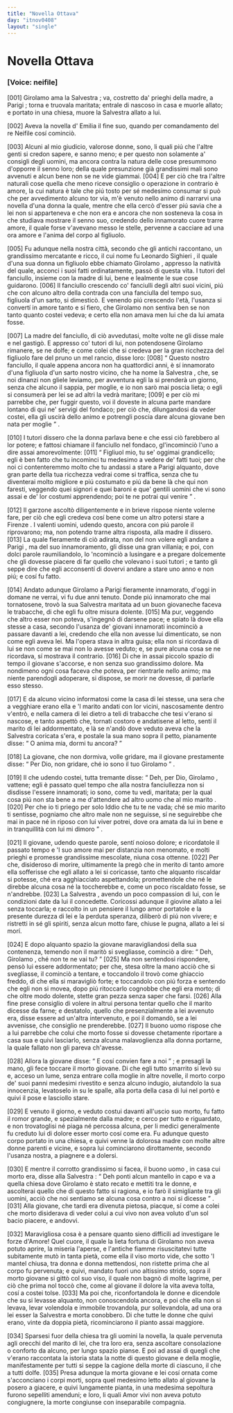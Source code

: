 ```yaml
---
title: "Novella Ottava"
day: "itnov0408"
layout: "single"
---
```

<div id="nov0408" type="novella" who="neifile">
 <h1>
  Novella Ottava
 </h1>
 <argument>
  <p>
   <h3>
    [Voice: neifile]
   </h3>
  </p>
  <p>
   <a name="p04080001">
    [001]
   </a>
   <name persref="girolamo" type="person">
    Girolamo
   </name>
   ama la
   <name persref="salvestra" type="person">
    Salvestra
   </name>
   ; va, costretto da' prieghi della madre, a
   <name placeref="parigi" type="place">
    Parigi
   </name>
   ; torna e truovala maritata; entrale di nascoso in casa e muorle allato; e portato in una chiesa, muore la
   <name persref="salvestra" type="person">
    Salvestra
   </name>
   allato a lui.
  </p>
 </argument>
 <div3 type="commentary" who="author">
  <p>
   <a name="p04080002">
    [002]
   </a>
   Aveva la novella d'
   <name persref="emilia" type="person">
    Emilia
   </name>
   il fine suo, quando per comandamento del re
   <name persref="neifile" type="person">
    Neifile
   </name>
   cos&iacute; cominci&ograve;.
  </p>
 </div3>
 <div3 type="commentary" who="neifile">
  <p>
   <a name="p04080003">
    [003]
   </a>
   Alcuni al mio giudicio, valorose donne, sono, li quali pi&uacute; che l'altre genti si credon sapere, e sanno meno; e per questo non solamente a' consigli degli uomini, ma ancora contra la natura delle cose presummono d'opporre il senno loro; della quale presunzione gi&agrave; grandissimi mali sono avvenuti e alcun bene non se ne vide giammai.
   <a name="p04080004">
    [004]
   </a>
   E per ci&ograve; che tra l'altre naturali cose quella che meno riceve consiglio o operazione in contrario &egrave; amore, la cui natura &egrave; tale che pi&uacute; tosto per s&eacute; medesimo consumar si pu&ograve; che per avvedimento alcuno tor via, m'&egrave; venuto nello animo di narrarvi una novella d'una donna la quale, mentre che ella cerc&ograve; d'esser pi&uacute; savia che a lei non si apparteneva e che non era e ancora che non sosteneva la cosa in che studiava mostrare il senno suo, credendo dello innamorato cuore trarre amore, il quale forse v'avevano messo le stelle, pervenne a cacciare ad una ora amore e l'anima del corpo al figliuolo.
  </p>
 </div3>
 <p>
  <a name="p04080005">
   [005]
  </a>
  Fu adunque nella nostra citt&agrave;, secondo che gli antichi raccontano, un grandissimo mercatante e ricco, il cui nome fu
  <name persref="leonardosighieri" type="person">
   Leonardo Sighieri
  </name>
  , il quale d'una sua donna un figliuolo ebbe chiamato
  <name persref="girolamo" type="person">
   Girolamo
  </name>
  , appresso la nativit&agrave; del quale, acconci i suoi fatti ordinatamente, pass&ograve; di questa vita. I tutori del fanciullo, insieme con la madre di lui, bene e lealmente le sue cose guidarono.
  <a name="p04080006">
   [006]
  </a>
  Il fanciullo crescendo co' fanciulli degli altri suoi vicini, pi&uacute; che con alcuno altro della contrada con una fanciulla del tempo suo, figliuola d'un sarto, si dimestic&ograve;. E venendo pi&uacute; crescendo l'et&agrave;, l'usanza si convert&iacute; in amore tanto e s&iacute; fiero, che
  <name persref="girolamo" type="person">
   Girolamo
  </name>
  non sentiva ben se non tanto quanto costei vedeva; e certo ella non amava men lui che da lui amata fosse.
 </p>
 <p>
  <a name="p04080007">
   [007]
  </a>
  La
  <name persref="madre-0408" type="person">
   madre
  </name>
  del fanciullo, di ci&ograve; avvedutasi, molte volte ne gli disse male e nel gastig&ograve;. E appresso co'
  <name persref="tutori-0408" type="person">
   tutori
  </name>
  di lui, non potendosene
  <name persref="girolamo" type="person">
   Girolamo
  </name>
  rimanere, se ne dolfe; e come colei che si credeva per la gran ricchezza del figliuolo fare del pruno un mel rancio, disse loro:
  <a name="p04080008">
   [008]
  </a>
  <q direct="unspecified" who="madre-0408">
   Questo nostro fanciullo, il quale appena ancora non ha quattordici anni, &egrave; s&iacute; innamorato d'una figliuola d'un sarto nostro vicino, che ha nome la
   <name persref="salvestra" type="person">
    Salvestra
   </name>
   , che, se noi dinanzi non gliele leviamo, per avventura egli la si prender&agrave; un giorno, senza che alcuno il sappia, per moglie, e io non sar&ograve; mai poscia lieta; o egli si consumer&agrave; per lei se ad altri la vedr&agrave; maritare;
   <a name="p04080009">
    [009]
   </a>
   e per ci&ograve; mi parrebbe che, per fuggir questo, voi il doveste in alcuna parte mandare lontano di qui ne' servigi del fondaco; per ci&ograve; che, dilungandosi da veder costei, ella gli uscir&agrave; dello animo e potrengli poscia dare alcuna giovane ben nata per moglie
  </q>
  .
 </p>
 <p>
  <a name="p04080010">
   [010]
  </a>
  I
  <name persref="tutori-0408" type="person">
   tutori
  </name>
  dissero che la donna parlava bene e che essi ci&ograve; farebbero al lor potere; e fattosi chiamare il fanciullo nel fondaco, gl'incominci&ograve; l'uno a dire assai amorevolmente:
  <a name="p04080011">
   [011]
  </a>
  <q direct="unspecified" who="tutori-0408">
   Figliuol mio, tu se' oggimai grandicello; egli &egrave; ben fatto che tu incominci tu medesimo a vedere de' fatti tuoi; per che noi ci contenteremmo molto che tu andassi a stare a
   <name placeref="parigi" type="place">
    Parigi
   </name>
   alquanto, dove gran parte della tua ricchezza vedrai come si traffica, senza che tu diventerai molto migliore e pi&uacute; costumato e pi&uacute; da bene l&agrave; che qui non faresti, veggendo quei signori e quei baroni e que' gentili uomini che vi sono assai e de' lor costumi apprendendo; poi te ne potrai qui venire
  </q>
  .
 </p>
 <p>
  <a name="p04080012">
   [012]
  </a>
  Il garzone ascolt&ograve; diligentemente e in brieve rispose niente volerne fare, per ci&ograve; che egli credeva cos&iacute; bene come un altro potersi stare a
  <name placeref="firenze" type="place">
   Firenze
  </name>
  . I valenti uomini, udendo questo, ancora con pi&uacute; parole il riprovarono; ma, non potendo trarne altra risposta, alla madre il dissero.
  <a name="p04080013">
   [013]
  </a>
  La quale fieramente di ci&ograve; adirata, non del non volere egli andare a
  <name placeref="parigi" type="place">
   Parigi
  </name>
  , ma del suo innamoramento, gli disse una gran villania; e poi, con dolci parole raumiliandolo, lo 'ncominci&ograve; a lusingare e a pregare dolcemente che gli dovesse piacere di far quello che volevano i suoi
  <name persref="tutori-0408" type="person">
   tutori
  </name>
  ; e tanto gli seppe dire che egli acconsent&iacute; di dovervi andare a stare uno anno e non pi&uacute;; e cos&iacute; fu fatto.
 </p>
 <p>
  <a name="p04080014">
   [014]
  </a>
  Andato adunque
  <name persref="girolamo" type="person">
   Girolamo
  </name>
  a
  <name placeref="parigi" type="place">
   Parigi
  </name>
  fieramente innamorato, d'oggi in domane ne verrai, vi fu due anni tenuto. Donde pi&uacute; innamorato che mai tornatosene, trov&ograve; la sua
  <name persref="salvestra" type="person">
   Salvestra
  </name>
  maritata ad un buon giovaneche faceva le trabacche, di che egli fu oltre misura dolente.
  <a name="p04080015">
   [015]
  </a>
  Ma pur, veggendo che altro esser non poteva, s'ingegn&ograve; di darsene pace; e spiato l&agrave; dove ella stesse a casa, secondo l'usanza de' giovani innamorati incominci&ograve; a passare davanti a lei, credendo che ella non avesse lui dimenticato, se non come egli aveva lei. Ma l'opera stava in altra guisa; ella non si ricordava di lui se non come se mai non lo avesse veduto; e, se pure alcuna cosa se ne ricordava, s&iacute; mostrava il contrario.
  <a name="p04080016">
   [016]
  </a>
  Di che in assai piccolo spazio di tempo il giovane s'accorse, e non senza suo grandissimo dolore. Ma nondimeno ogni cosa faceva che poteva, per rientrarle nello animo; ma niente parendogli adoperare, si dispose, se morir ne dovesse, di parlarle esso stesso.
 </p>
 <p>
  <a name="p04080017">
   [017]
  </a>
  E da alcuno vicino informatosi come la casa di lei stesse, una sera che a vegghiare erano ella e 'l
  <name persref="marito-0408" type="person">
   marito
  </name>
  andati con lor vicini, nascosamente dentro v'entr&ograve;, e nella camera di lei dietro a teli di trabacche che tesi v'erano si nascose, e tanto aspett&ograve; che, tornati costoro e andatisene al letto, sent&iacute; il
  <name persref="marito-0408" type="person">
   marito
  </name>
  di lei addormentato, e l&agrave; se n'and&ograve; dove veduto aveva che la
  <name persref="salvestra" type="person">
   Salvestra
  </name>
  coricata s'era, e postale la sua mano sopra il petto, pianamente disse:
  <q direct="unspecified" who="girolamo">
   O anima mia, dormi tu ancora?
  </q>
 </p>
 <p>
  <a name="p04080018">
   [018]
  </a>
  La giovane, che non dormiva, volle gridare, ma il giovane prestamente disse:
  <q direct="unspecified" who="girolamo">
   Per Dio, non gridare, ch&eacute; io sono il tuo
   <name persref="girolamo" type="person">
    Girolamo
   </name>
  </q>
  .
 </p>
 <p>
  <a name="p04080019">
   [019]
  </a>
  Il che udendo costei, tutta tremante disse:
  <q direct="unspecified" who="salvestra">
   Deh, per Dio,
   <name persref="girolamo" type="person">
    Girolamo
   </name>
   , vattene; egli &egrave; passato quel tempo che alla nostra fanciullezza non si disdisse l'essere innamorati; io sono, come tu vedi, maritata; per la qual cosa pi&uacute; non sta bene a me d'attendere ad altro uomo che al mio
   <name persref="marito-0408" type="person">
    marito
   </name>
   .
   <a name="p04080020">
    [020]
   </a>
   Per che io ti priego per solo Iddio che tu te ne vada; ch&eacute; se mio
   <name persref="marito-0408" type="person">
    marito
   </name>
   ti sentisse, pogniamo che altro male non ne seguisse, s&iacute; ne seguirebbe che mai in pace n&eacute; in riposo con lui viver potrei, dove ora amata da lui in bene e in tranquillit&agrave; con lui mi dimoro
  </q>
  .
 </p>
 <p>
  <a name="p04080021">
   [021]
  </a>
  Il giovane, udendo queste parole, sent&iacute; noioso dolore; e ricordatole il passato tempo e 'l suo amore mai per distanzia non menomato, e molti prieghi e promesse grandissime mescolate, niuna cosa ottenne.
  <a name="p04080022">
   [022]
  </a>
  Per che, disideroso di morire, ultimamente la preg&ograve; che in merito di tanto amore ella sofferisse che egli allato a lei si coricasse, tanto che alquanto riscaldar si potesse, ch&eacute; era agghiacciato aspettandola; promettendole che n&eacute; le direbbe alcuna cosa n&eacute; la toccherebbe e, come un poco riscaldato fosse, se n'andrebbe.
  <a name="p04080023">
   [023]
  </a>
  La
  <name persref="salvestra" type="person">
   Salvestra
  </name>
  , avendo un poco compassion di lui, con le condizioni date da lui il concedette. Coricossi adunque il giovine allato a lei senza toccarla; e raccolto in un pensiere il lungo amor portatole e la presente durezza di lei e la perduta speranza, diliber&ograve; di pi&uacute; non vivere; e ristretti in s&eacute; gli spiriti, senza alcun motto fare, chiuse le pugna, allato a lei si mor&iacute;.
 </p>
 <p>
  <a name="p04080024">
   [024]
  </a>
  E dopo alquanto spazio la giovane maravigliandosi della sua contenenza, temendo non il marit&ograve; si svegliasse, cominci&ograve; a dire:
  <q direct="unspecified" who="salvestra">
   Deh,
   <name persref="girolamo" type="person">
    Girolamo
   </name>
   , ch&eacute; non te ne vai tu?
  </q>
  <a name="p04080025">
   [025]
  </a>
  Ma non sentendosi rispondere, pens&ograve; lui essere addormentato; per che, stesa oltre la mano acci&ograve; che si svegliasse, il cominci&ograve; a tentare, e toccandolo il trov&ograve; come ghiaccio freddo, di che ella si maravigli&ograve; forte; e toccandolo con pi&uacute; forza e sentendo che egli non si movea, dopo pi&uacute; ritoccarlo cognobbe che egli era morto; di che oltre modo dolente, stette gran pezza senza saper che farsi.
  <a name="p04080026">
   [026]
  </a>
  Alla fine prese consiglio di volere in altrui persona tentar quello che il
  <name persref="marito-0408" type="person">
   marito
  </name>
  dicesse da farne; e destatolo, quello che presenzialmente a lei avvenuto era, disse essere ad un'altra intervenuto, e poi il domand&ograve;, se a lei avvenisse, che consiglio ne prenderebbe.
  <a name="p04080027">
   [027]
  </a>
  Il buono uomo rispose che a lui parrebbe che colui che morto fosse si dovesse chetamente riportare a casa sua e quivi lasciarlo, senza alcuna malavoglienza alla donna portarne, la quale fallato non gli pareva ch'avesse.
 </p>
 <p>
  <a name="p04080028">
   [028]
  </a>
  Allora la giovane disse:
  <q direct="unspecified" who="salvestra">
   E cos&iacute; convien fare a noi
  </q>
  ; e presagli la mano, gli fece toccare il morto giovane. Di che egli tutto smarrito si lev&ograve; su e, acceso un lume, senza entrare colla moglie in altre novelle, il morto corpo de' suoi panni medesimi rivestito e senza alcuno indugio, aiutandolo la sua innocenzia, levatoselo in su le spalle, alla porta della casa di lui nel port&ograve; e quivi il pose e lasciollo stare.
 </p>
 <p>
  <a name="p04080029">
   [029]
  </a>
  E venuto il giorno, e veduto costui davanti all'uscio suo morto, fu fatto il romor grande, e spezialmente dalla madre; e cerco per tutto e riguardato, e non trovatoglisi n&eacute; piaga n&eacute; percossa alcuna, per li medici generalmente fu creduto lui di dolore esser morto cos&iacute; come era. Fu adunque questo corpo portato in una chiesa, e quivi venne la dolorosa madre con molte altre donne parenti e vicine, e sopra lui cominciarono dirottamente, secondo l'usanza nostra, a piagnere e a dolersi.
 </p>
 <p>
  <a name="p04080030">
   [030]
  </a>
  E mentre il corrotto grandissimo si facea, il
  <name persref="marito-0408" type="person">
   buono uomo
  </name>
  , in casa cui morto era, disse alla
  <name persref="salvestra" type="person">
   Salvestra
  </name>
  :
  <q direct="unspecified" who="marito-0408">
   Deh ponti alcun mantello in capo e va a quella chiesa dove
   <name persref="girolamo" type="person">
    Girolamo
   </name>
   &egrave; stato recato e mettiti tra le donne, e ascolterai quello che di questo fatto si ragiona, e io far&ograve; il simigliante tra gli uomini, acci&ograve; che noi sentiamo se alcuna cosa contro a noi si dicesse
  </q>
  .
  <a name="p04080031">
   [031]
  </a>
  Alla giovane, che tardi era divenuta pietosa, piacque, s&iacute; come a colei che morto disiderava di veder colui a cui vivo non avea voluto d'un sol bacio piacere, e andovvi.
 </p>
 <p>
  <a name="p04080032">
   [032]
  </a>
  Maravigliosa cosa &egrave; a pensare quanto sieno difficili ad investigare le forze d'Amore! Quel cuore, il quale la lieta fortuna di
  <name persref="girolamo" type="person">
   Girolamo
  </name>
  non aveva potuto aprire, la miseria l'aperse, e l'antiche fiamme risuscitatevi tutte subitamente mut&ograve; in tanta piet&agrave;, come ella il viso morto vide, che sotto 'l mantel chiusa, tra donna e donna mettendosi, non ristette prima che al corpo fu pervenuta; e quivi, mandato fuori uno altissimo strido, sopra il morto giovane si gitt&ograve; col suo viso, il quale non bagn&ograve; di molte lagrime, per ci&ograve; che prima nol tocc&ograve; che, come al giovane il dolore la vita aveva tolta, cos&iacute; a costei tolse.
  <a name="p04080033">
   [033]
  </a>
  Ma poi che, riconfortandola le donne e dicendole che su si levasse alquanto, non conoscendola ancora, e poi che ella non si levava, levar volendola e immobile trovandola, pur sollevandola, ad una ora lei esser la
  <name persref="salvestra" type="person">
   Salvestra
  </name>
  e morta conobbero. Di che tutte le donne che quivi erano, vinte da doppia piet&agrave;, ricominciarono il pianto assai maggiore.
 </p>
 <p>
  <a name="p04080034">
   [034]
  </a>
  Sparsesi fuor della chiesa tra gli uomini la novella, la quale pervenuta agli orecchi del
  <name persref="marito-0408" type="person">
   marito
  </name>
  di lei, che tra loro era, senza ascoltare consolazione o conforto da alcuno, per lungo spazio pianse. E poi ad assai di quegli che v'erano raccontata la istoria stata la notte di questo giovane e della moglie, manifestamente per tutti si seppe la cagione della morte di ciascuno, il che a tutti dolfe.
  <a name="p04080035">
   [035]
  </a>
  Presa adunque la morta giovane e lei cos&iacute; ornata come s'acconciano i corpi morti, sopra quel medesimo letto allato al giovane la posero a giacere, e quivi lungamente pianta, in una medesima sepoltura furono sepelliti amenduni; e loro, li quali Amor vivi non aveva potuto congiugnere, la morte congiunse con inseparabile compagnia.
 </p>
</div>